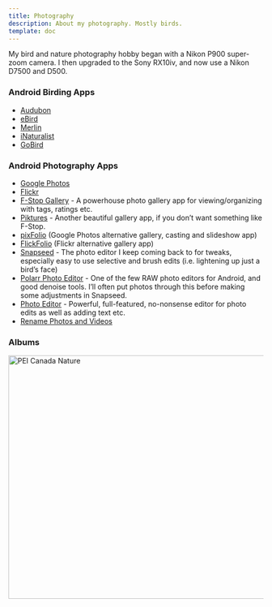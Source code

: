 ```yaml
---
title: Photography
description: About my photography. Mostly birds.
template: doc
---
```



My bird and nature photography hobby began with a Nikon P900 super-zoom camera. I then upgraded to the Sony RX10iv, and now use a Nikon D7500 and D500.

### Android Birding Apps
  <ul>
    <li><a href="https://play.google.com/store/apps/details?id=com.audubon.mobile.android">Audubon</a></li>
    <li><a href="https://play.google.com/store/apps/details?id=edu.cornell.birds.ebird">eBird</a></li>
    <li><a href="https://play.google.com/store/apps/details?id=com.labs.merlinbirdid.app">Merlin</a></li>
    <li><a href="https://play.google.com/store/apps/details?id=org.inaturalist.android">iNaturalist</a></li>
    <li><a href="https://play.google.com/store/apps/details?id=com.thenerdbirder.GoBird">GoBird</a></li>
  </ul>

### Android Photography Apps
  <ul>
    <li><a href="https://play.google.com/store/apps/details?id=com.google.android.apps.photos">Google Photos</a></li>
    <li><a href="https://play.google.com/store/apps/details?id=com.flickr.android">Flickr</a></li>
    <li><a href="https://play.google.com/store/apps/details?id=com.fstop.photo">F-Stop Gallery</a> - A powerhouse photo gallery app for viewing/organizing with tags, ratings etc.</li>
    <li><a href="https://play.google.com/store/apps/details?id=com.diune.pictures">Piktures</a> - Another beautiful gallery app, if you don’t want something like F-Stop.</li>
    <li><a href="https://play.google.com/store/apps/details?id=com.snapwood.photos2">pixFolio</a> (Google Photos alternative gallery, casting and slideshow app)</li>
    <li><a href="https://play.google.com/store/apps/details?id=com.snapwood.flickfolio">FlickFolio</a> (Flickr alternative gallery app)</li>
    <li><a href="https://play.google.com/store/apps/details?id=com.niksoftware.snapseed">Snapseed</a> - The photo editor I keep coming back to for tweaks, especially easy to use selective and brush edits (i.e. lightening up just a bird’s face)</li>
    <li><a href="https://play.google.com/store/apps/details?id=photo.editor.polarr">Polarr Photo Editor</a> - One of the few RAW photo editors for Android, and good denoise tools. I’ll often put photos through this before making some adjustments in Snapseed.</li>
    <li><a href="https://play.google.com/store/apps/details?id=com.iudesk.android.photo.editor">Photo Editor</a> - Powerful, full-featured, no-nonsense editor for photo edits as well as adding text etc.</li>
    <li><a href="https://play.google.com/store/apps/details?id=com.goodtemperapps.renamephotosandvideos.pro">Rename Photos and Videos</a></li>
  </ul>

### Albums

 <a data-flickr-embed="true" data-header="true" data-footer="false" href="https://www.flickr.com/photos/sarahrainsberger/albums/72177720295657321" title="PEI Canada Nature"><img src="https://live.staticflickr.com/65535/51792833621_0c9da5df8d_z.jpg" width="640" height="480" alt="PEI Canada Nature"/></a><script async src="//embedr.flickr.com/assets/client-code.js" charset="utf-8"></script>